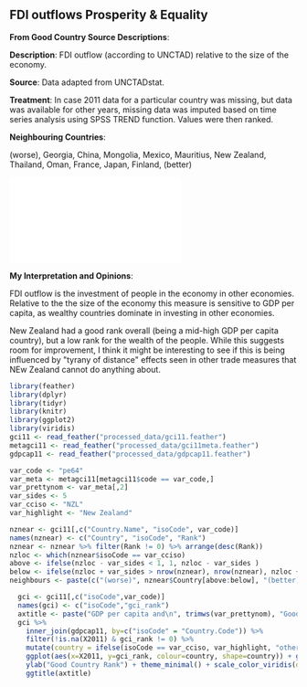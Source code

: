 




## FDI outflows Prosperity & Equality

**From Good Country Source Descriptions**:

**Description**: FDI outflow (according to UNCTAD) relative to the size of the economy.

**Source**: Data adapted from UNCTADstat.

**Treatment**: In case 2011 data for a particular country was missing, but data was available for other years, missing data was imputed based on time series analysis using SPSS TREND function. Values were then ranked.

**Neighbouring Countries**:




(worse), Georgia, China, Mongolia, Mexico, Mauritius, New Zealand, Thailand, Oman, France, Japan, Finland, (better)



![](c064_pe64_files/figure-latex/unnamed-chunk-6-1.pdf)<!-- --> 

**My Interpretation and Opinions**:

FDI outflow is the investment of people in the economy in other economies. Relative to the the size of the economy this measure is sensitive to GDP per capita, as wealthy countries dominate in investing in other economies.

New Zealand had a good rank overall (being a mid-high GDP per capita country), but a low rank for the wealth of the people. While this suggests room for improvement, I think it might be interesting to see if this is being influenced by "tyrany of distance" effects seen in other trade measures that NEw Zealand cannot do anything about.



```r
library(feather)
library(dplyr)
library(tidyr)
library(knitr)
library(ggplot2)
library(viridis)
gci11 <- read_feather("processed_data/gci11.feather")
metagci11 <- read_feather("processed_data/gci11meta.feather")
gdpcap11 <- read_feather("processed_data/gdpcap11.feather")
```


```r
var_code <- "pe64"
var_meta <- metagci11[metagci11$code == var_code,]
var_prettynom <- var_meta[,2]
var_sides <- 5
var_cciso <- "NZL"
var_highlight <- "New Zealand"
```



```r
nznear <- gci11[,c("Country.Name", "isoCode", var_code)]
names(nznear) <- c("Country", "isoCode", "Rank")
nznear <- nznear %>% filter(Rank != 0) %>% arrange(desc(Rank))
nzloc <- which(nznear$isoCode == var_cciso)
above <- ifelse(nzloc - var_sides < 1, 1, nzloc - var_sides )
below <- ifelse(nzloc + var_sides > nrow(nznear), nrow(nznear), nzloc + var_sides )
neighbours <- paste(c("(worse)", nznear$Country[above:below], "(better)"),collapse=", ")
```



```r
  gci <- gci11[,c("isoCode",var_code)]
  names(gci) <- c("isoCode","gci_rank")
  axtitle <- paste("GDP per capita and\n", trimws(var_prettynom), "Good Country Rank")
  gci %>%
    inner_join(gdpcap11, by=c("isoCode" = "Country.Code")) %>%
    filter(!is.na(X2011) & gci_rank != 0) %>% 
    mutate(country = ifelse(isoCode == var_cciso, var_highlight, "other")) %>%
    ggplot(aes(x=X2011, y=gci_rank, colour=country, shape=country)) + geom_point() + xlab("GDP per capita 2011") +
    ylab("Good Country Rank") + theme_minimal() + scale_color_viridis(discrete=TRUE, begin=0, end=0.9) +
    ggtitle(axtitle)
```
